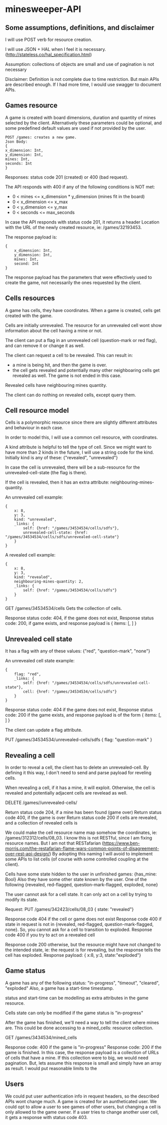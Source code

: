 # minesweeper-API

## Some assumptions, definitions, and disclaimer
 
I will use POST verb for resource creation.

I will use JSON + HAL when I feel it is necessary. (http://stateless.co/hal_specification.html)

Assumption: collections of objects are small and use of pagination is not necessary

Disclaimer: Definition is not complete due to time restriction. But main APIs are described enough. If I had more time, I would use swagger to document APIs.

## Games resource
A game is created with board dimensions, duration and quantity of mines selected by the client. Alternatively these parameters could be optional, and some predefined default values are used if not provided by the user.

    POST /games: creates a new game.
    Json Body:
    {
	x_dimension: Int,
	y_dimension: Int, 
	mines: Int,
	seconds: Int
    }

Responses: status code 201 (created) or 400 (bad request). 

The API responds with 400 if any of the following conditions is NOT met:
* 0 < mines <= x_dimension * y_dimension (mines fit in the board)
* 0 < x_dimension <= x_max
* 0 < y_dimension <= y_max
* 0 < seconds <= max_seconds

In case the API responds with status code 201, it returns a header Location with the URL of the newly created resource, ie: /games/32193453. 

The response payload is:

    {
        x_dimension: Int,
        y_dimension: Int, 
        mines: Int,
        second: Int
    }

The response payload has the parameters that were effectively used to create the game, not necessarily the ones requested by the client.

## Cells resources 
A game has cells, they have coordinates.
When a game is created, cells get created with the game.


Cells are initially unrevealed. The resource for an unrevealed cell wont show information about the cell having a mine or not.

The client can put a flag in an unrevealed cell (question-mark or red flag), and can remove it or change it as well.

The client can request a cell to be revealed. This can result in:
* a mine is being hit, and then the game is over. 
* the cell gets revealed and potentially many other neighboaring cells get revealed as well. The game is not ended in this case.


Revealed cells have neighbouring mines quantity.


The client can do nothing on revealed cells, except query them.

## Cell resource model
Cells is a polymorphic resource since there are slightly different attributes and behaviour in each case. 

In order to model this, I will use a common cell resource, with coordinates.

A kind attribute is helpful to tell the type of cell. Since we might want to have more than 2 kinds in the future, I will use a string code for the kind. Initially kind is any of these: {"revealed", "unrevealed"}

In case the cell is unrevealed, there will be a sub-resource for the unrevealed-cell-state (the flag is there). 

If the cell is revealed, then it has an extra attribute: neighbouring-mines-quantity.

An unrevealed cell example:

    {
        x: 8, 
        y: 3, 
        kind: "unrevealed",
        _links: { 
            self: {href: "/games/34534534/cells/sdfs"},
            unrevealed-cell-state: {href: "/games/34534534/cells/sdfs/unrevealed-cell-state"}
        }
    }


A revealed cell example:


    {
        x: 8, 
        y: 3, 
        kind: "revealed",
        neighbouring-mines-quantity: 2,
        _links: { 
            self: {href: "/games/34534534/cells/sdfs"}
        }
    }


GET /games/34534534/cells
Gets the collection of cells.

Response status code: 404, if the game does not exist, 
Response status code: 200, if game exists, and response payload is
    { items: [<cell-object1>, <cell-object2>] }


## Unrevealed cell state
It has a flag with any of these values: {"red", "question-mark", "none"}

An unrevealed cell state example:

    {
        flag: "red",
        _links: { 
            self: {href: "/games/34534534/cells/sdfs/unrevealed-cell-state"},
            cell: {href: "/games/34534534/cells/sdfs"}
        }
    }

Response status code: 404 if the game does not exist, 
Response status code: 200 if the game exists, and response payload is of the form
{
  items: [<unrevelead-cell-object1>, <unrevelead-cell-object1>]
}
	
The client can update a flag attribute.

PUT /games/34534534/unrevealed-cells/sdfs
{ flag: "question-mark" }




## Revealing a cell
In order to reveal a cell, the client has to delete an unrevealed-cell. By defining it this way, I don't need to send and parse payload for reveling cells.

When revealing a cell, if it has a mine, it will exploit. Otherwise, the cell is revealed and potentially adjacent cells are revelead as well.

DELETE /games/<gameId>/unrevealed-cells/<cellId>

Return status code 204, if a mine has been found (game over)
Return status code 400, if the game is over
Return status code 200 if cells are revealed, and a collection of revealed cells is 



We could make the cell resource name map somehow the coordinates, ie: /games/312312/cells/08_03. 
I know this is not RESTful, since I am fixing resource names. But I am not that RESTafarian (https://www.ben-morris.com/the-restafarian-flame-wars-common-points-of-disagreement-over-rest-api-design/)
By adopting this naming I will avoid to implement some APIs to list cells (of course with some controlled coupling at the client).

Cells have some state hidden to the user in unfinished games: {has_mine: Bool}
Also they have some other state known by the user. One of the following {revealed, red-flagged, question-mark-flagged, exploded, none}

The user cannot ask for a cell state. It can only act on a cell by trying to modify its state.

Request: 
PUT /games/342423/cells/08_03
{ state: "revealed"}

Response code 404 if the cell or game does not exist
Response code 400 if state in request is not in {revealed, red-flagged, question-mark-flagged, none}.
	So, you cannot ask for a cell to transition to exploded.
Response code 400 if you try to act on a revealed cell

Response code 200 otherwise, but the resource might have not changed to the intended state, ie: the request is for revealing, but the response tells the cell has exploded.
Response payload:
{ x:8, y:3, state:"exploded"}

## Game status
A game has any of the following status: "in-progress", "timeout", "cleared", "exploded"
Also, a game has a start-time timestamp.

status and start-time can  be modelling as extra attributes in the game resource.

Cells state can only be modified if the game status is "in-progress"

After the game has finished, we'll need a way to tell the client where mines are. This could be done accessing to a mined_cells: resource collection.

GET /games/3434534/mined_cells

Response code: 400 if the game is "in-progress"
Response code: 200 if the game is finished. In this case, the response payload is a collection of URLs of cells that have a mine. If this collection were to big, we would need pagination. But, lets assume this response is small and simply have an array as result.
I would put reasonable limits to the 

## Users
We could put user authentication info in request headers, so the described APIs wont change much.
A game is created for an auntheticated user. We could opt to allow a user to see games of other users, but changing a cell is only allowed to the game owner. If a user tries to change another user cell, it gets a response with status code 403.
